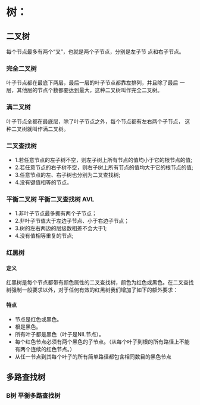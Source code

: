 # 树：
## 二叉树
每个节点最多有两个“叉”，也就是两个子节点，分别是左子节
点和右子节点。
### 完全二叉树
叶子节点都在最底下两层，最后一层的叶子节点都靠左排列，并且除了最后
一层，其他层的节点个数都要达到最大，这种二叉树叫作完全二叉树。
### 满二叉树
叶子节点全都在最底层，除了叶子节点之外，每个节点都有左右两个子节点，
这种二叉树就叫作满二叉树。
### 二叉查找树
* 1.若任意节点的左子树不空，则左子树上所有节点的值均小于它的根节点的值;
* 2.若任意节点的右子树不空，则右子树上所有节点的值均大于它的根节点的值;
* 3.任意节点的左、右子树也分别为二叉查找树;
* 4.没有键值相等的节点。
### 平衡二叉树 平衡二叉查找树 AVL
* 1.非叶子节点最多拥有两个子节点；
* 2.非叶子节值大于左边子节点、小于右边子节点；
* 3.树的左右两边的层级数相差不会大于1;
* 4.没有值相等重复的节点;
### 红黑树
#### 定义
红黑树是每个节点都带有颜色属性的二叉查找树，颜色为红色或黑色。在二叉查找树强制一般要求以外，对于任何有效的红黑树我们增加了如下的额外要求：
#### 特点
- 节点是红色或黑色。
- 根是黑色。
- 所有叶子都是黑色（叶子是NIL节点）。
- 每个红色节点必须有两个黑色的子节点。（从每个叶子到根的所有路径上不能有两个连续的红色节点。）
- 从任一节点到其每个叶子的所有简单路径都包含相同数目的黑色节点
## 多路查找树
### B树 平衡多路查找树

